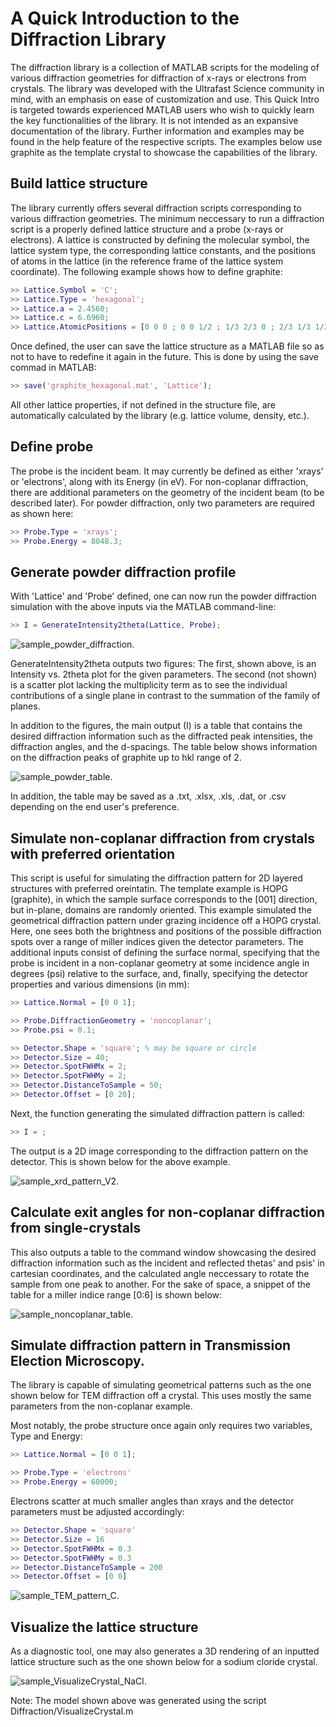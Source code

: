 # A Quick Introduction to the Diffraction Library

The diffraction library is a collection of MATLAB scripts for the modeling of various diffraction geometries for diffraction of x-rays or electrons from crystals. The library was developed with the Ultrafast Science community in mind, with an emphasis on ease of customization and use. This Quick Intro is targeted towards experienced MATLAB users who wish to quickly learn the key functionalities of the library. It is not intended as an expansive documentation of the library. Further information and examples may be found in the help feature of the respective scripts. The examples below use graphite as the template crystal to showcase the capabilities of the library.

## Build lattice structure

The library currently offers several diffraction scripts corresponding to various diffraction geometries. The minimum neccessary to run a diffraction script is a properly defined lattice structure and a probe (x-rays or electrons). A lattice is constructed by defining the molecular symbol, the lattice system type, the corresponding lattice constants, and the positions of atoms in the lattice (in the reference frame of the lattice system coordinate). The following example shows how to define graphite:

```matlab
>> Lattice.Symbol = 'C';   
>> Lattice.Type = 'hexagonal'; 
>> Lattice.a = 2.4560;
>> Lattice.c = 6.6960;
>> Lattice.AtomicPositions = [0 0 0 ; 0 0 1/2 ; 1/3 2/3 0 ; 2/3 1/3 1/2];
```

Once defined, the user can save the lattice structure as a MATLAB file so as not to have to redefine it again in the future. This is done by using the save commad in MATLAB:

```matlab
>> save('graphite_hexagonal.mat', 'Lattice'); 
```
All other lattice properties, if not defined in the structure file, are automatically calculated by the library (e.g. lattice volume, density, etc.).

## Define probe

The probe is the incident beam. It may currently be defined as either 'xrays' or 'electrons', along with its Energy (in eV). For non-coplanar diffraction, there are additional parameters on the geometry of the incident beam (to be described later). For powder diffraction, only two parameters are required as shown here:

```matlab
>> Probe.Type = 'xrays';
>> Probe.Energy = 8048.3;
```

## Generate powder diffraction profile

With 'Lattice' and 'Probe' defined, one can now run the powder diffraction simulation with the above inputs via the MATLAB command-line:

```matlab
>> I = GenerateIntensity2theta(Lattice, Probe);
```

![sample_powder_diffraction.](sample_powder_diffraction.png)

GenerateIntensity2theta outputs two figures: The first, shown above, is an Intensity vs. 2theta plot for the given parameters. The second (not shown) is a scatter plot lacking the multiplicity term as to see the individual contributions of a single plane in contrast to the summation of the family of planes.

In addition to the figures, the main output (I) is a table that contains the desired diffraction information such as the diffracted peak intensities, the diffraction angles, and the d-spacings. The table below shows information on the diffraction peaks of graphite up to hkl range of 2.

![sample_powder_table.](sample_powder_table.png)

In addition, the table may be saved as a .txt, .xlsx, .xls, .dat, or .csv depending on the end user's preference. 

## Simulate non-coplanar diffraction from crystals with preferred orientation

This script is useful for simulating the diffraction pattern for 2D layered structures with preferred oreintatin. The template example is HOPG (graphite), in which the sample surface corresponds to the [001] direction, but in-plane, domains are randomly oriented. This example simulated the geometrical diffraction pattern under grazing incidence off a HOPG crystal. Here, one sees both the brightness and positions of the possible diffraction spots over a range of miller indices given the detector parameters. The additional inputs consist of defining the surface normal, specifying that the probe is incident in a non-coplanar geometry at some incidence angle in degrees (psi) relative to the surface, and, finally, specifying the detector properties and various dimensions (in mm):

```matlab
>> Lattice.Normal = [0 0 1];

>> Probe.DiffractionGeometry = 'noncoplanar';
>> Probe.psi = 0.1;

>> Detector.Shape = 'square'; % may be square or circle
>> Detector.Size = 40;
>> Detector.SpotFWHMx = 2;
>> Detector.SpotFWHMy = 2;
>> Detector.DistanceToSample = 50;
>> Detector.Offset = [0 20];
```
Next, the function generating the simulated diffraction pattern is called:

```matlab
>> I = ;
```

The output is a 2D image corresponding to the diffraction pattern on the detector. This is shown below for the above example.    

![sample_xrd_pattern_V2.](sample_xrd_pattern_V2.png)

## Calculate exit angles for non-coplanar diffraction from single-crystals

This also outputs a table to the command window showcasing the desired diffraction information such as the incident and reflected thetas' and psis' in cartesian coordinates, and the calculated angle neccessary to rotate the sample from one peak to another. For the sake of space, a snippet of the table for a miller indice range [0:6] is shown below:

![sample_noncoplanar_table.](sample_noncoplanar_table.png)

## Simulate diffraction pattern in Transmission Election Microscopy.

The library is capable of simulating geometrical patterns such as the one shown below for TEM diffraction off a crystal. This uses mostly the same parameters from the non-coplanar example.

Most notably, the probe structure once again only requires two variables, Type and Energy:

```matlab
>> Lattice.Normal = [0 0 1];

>> Probe.Type = 'electrons'
>> Probe.Energy = 60000;
```

Electrons scatter at much smaller angles than xrays and the detector parameters must be adjusted accordingly:
```matlab
>> Detector.Shape = 'square' 
>> Detector.Size = 16  
>> Detector.SpotFWHMx = 0.3
>> Detector.SpotFWHMy = 0.3
>> Detector.DistanceToSample = 200 
>> Detector.Offset = [0 0]
```



![sample_TEM_pattern_C.](sample_TEM_pattern_C.png)

## Visualize the lattice structure
As a diagnostic tool, one may also generates a 3D rendering of an inputted lattice structure such as the one shown below for a sodium cloride crystal. 

![sample_VisualizeCrystal_NaCl.](sample_VisualizeCrystal_NaCl.png)

Note: The model shown above was generated using the script Diffraction/VisualizeCrystal.m

